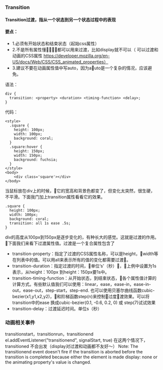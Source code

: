 ### Transition

#### Transition过渡，指从一个状态到另一个状态过程中的表现

#### 要点：
- 1.必须有开始状态和结束状态（起始css属性）
- 2.不是所有属性懂都可以用来过渡，比如display就不可以（ 可以过渡和动画的CSS属性 https://developer.mozilla.org/en-US/docs/Web/CSS/CSS_animated_properties）
- 3.建议不要在动画属性值中写auto，因为auto是一个复杂的情况，应该避免。

语法：
```
div {
  transition: <property> <duration> <timing-function> <delay>;
}
```

代码：
```
<style>
  .square {
    height: 100px;
    width: 100px;
    background: coral;
  }
  .square:hover {
    height: 150px;
    width: 150px;
    background: fuchsia;
  }
</style>
<body>
    <div class='square'></div>
</body>
```
当鼠标放在div上的时候，它的宽高和背景色都变了，但变化太突然，很生硬，不平滑。下面我门加上transition属性看看它的效果。
```
.square {
  height: 100px;
  width: 100px;
  background: coral;
  transition: all 1s ease .5s;
}
```
div的高度从100px到150px是逐步变化的，有种长大的感觉。这就是过渡的作用。
下面我们来看下过渡属性值。过渡是一个复合属性包含了
- transition-property：指定了过渡的CSS属性名称，可以是height，width等在列表中的值。可以用all来表示所有的值的变化都需要过渡。
- transition-duration：指定过渡的时间，单位‘s’（秒），上例中设置为1s表示，从height：100px 到height：150px要1s中。
- transition-timing-function：从开始状态，到结束状态，各个属性值计算的计算方式。有些默认值我们可以使用：linear，ease，ease-in，ease-in-out，ease-out，step-start，step-end. 也可以使用贝塞尔曲线函数cubic-bezier(x1,y1,x2,y2)，和阶梯函数step(n)来控制过度渡效果。可以将transition中的ease 换成cubic-bezier(0.1, -0.6, 0.2, 0) 或 step(7)试试效果
- transition-delay：过渡延迟时间。单位s（秒）

### 动画相关事件
transitionstart，transitionrun，transitionend
el.addEventListener("transitionend", signalStart, true)
在这两个情况下，transitioned 不会出发（display对过渡和动画都不友好～）
Note: The transitionend event doesn't fire if the transition is aborted before the transition is completed because either the element is made display: none or the animating property's value is changed.
